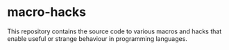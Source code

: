 # macro-hacks

This repository contains the source code to various macros and hacks that enable useful or strange behaviour in programming languages.